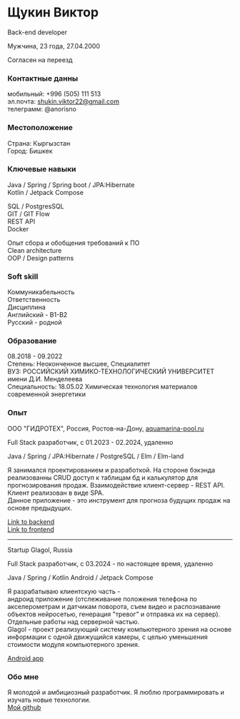 # Щукин Виктор

Back-еnd developer

Мужчина, 23 года, 27.04.2000

Cогласен на переезд

### Контактные данны

мобильный: +996 (505) 111 513  
эл.почта: shukin.viktor22@gmail.com  
телеграмм: @anorisno

### Местоположение

Страна: Кыргызстан  
Город: Бишкек

### Ключевые навыки

Java / Spring / Spring boot / JPA:Hibernate  
Kotlin / Jetpack Compose

SQL / PostgresSQL  
GIT / GIT Flow  
REST API  
Docker

Опыт сбора и обобщения требований к ПО  
Clean architecture  
OOP / Design patterns

### Soft skill

Коммуникабельность  
Ответственность  
Дисциплина  
Английский - B1-B2  
Русский - родной

### Образование

08.2018 - 09.2022  
Степень: Неоконченное высшее, Специалитет  
ВУЗ: РОССИЙСКИЙ ХИМИКО-ТЕХНОЛОГИЧЕСКИЙ УНИВЕРСИТЕТ имени Д.И. Менделеева  
Специальность: 18.05.02 Химическая технология материалов современной энергетики  

### Опыт

ООО "ГИДРОТЕХ", Россия,
Ростов-на-Дону, [aquamarina-pool.ru](https://aquamarina-pool.ru/)

Full Stack разработчик, с 01.2023 - 02.2024, удаленно

Java / Spring / JPA:Hibernate / PostgreSQL / Elm / Elm-land  

Я занимался проектированием и разработкой.
На стороне бэкэнда реализованны CRUD доступ
к таблицам бд и калькулятор для прогнозирования
продаж. Взаимодействие клиент-сервер - REST API. Клиент
реализован в виде SPA.  
Данное приложение - это инструмент
для прогноза будущих продаж на основе предыдущих.


[Link to backend](https://github.com/ViktorShchukin/saleAdviser/tree/main)  
[Link to frontend](https://github.com/ViktorShchukin/elmClientForSailAdviser)

-----------------------------------

Startup Glagol, Russia

Full Stack разработчик, с 03.2024 - по настоящее время, удаленно

Java / Spring / Kotlin Android / Jetpack Compose

Я разрабатываю клиентскую часть -  
андроид приложение (отслеживание положения телефона по
акселерометрам и датчикам поворота, съем видео и 
распознавание объектов нейросетью, генерация "тревог" и 
отправка их на сервер). Отдельные работы над серверной частью.  
Glagol - проект реализующий систему компьютерного 
зрения на основе информации с одной движущийся камеры, с целью
уменьшения стоимости модуля компьютерного зрения.

[Android app](https://github.com/ViktorShchukin/LocationTracker/tree/main)

### Обо мне

Я молодой и амбициозный разработчик. 
Я люблю программировать и изучать новые технологии.  
[Мой github](https://github.com/ViktorShchukin)